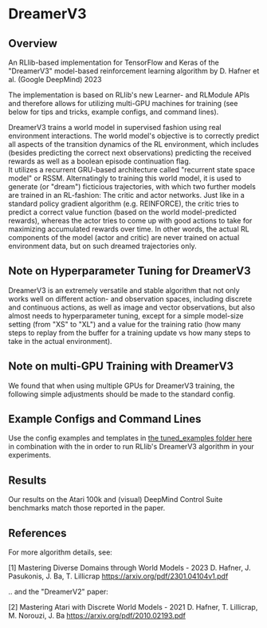 # DreamerV3

## Overview
An RLlib-based implementation for TensorFlow and Keras of the "DreamerV3" model-based reinforcement
learning algorithm by D. Hafner et al. (Google DeepMind) 2023

The implementation is based on RLlib's new Learner- and RLModule APIs and therefore allows
for utilizing multi-GPU machines for training (see below for tips and tricks, example configs,
and command lines).

DreamerV3 trains a world model in supervised fashion using real environment
interactions. The world model's objective is to correctly predict all aspects
of the transition dynamics of the RL environment, which includes (besides predicting the
correct next observations) predicting the received rewards as well as a boolean episode
continuation flag.  
It utilizes a recurrent GRU-based architecture called "recurrent state space model" or RSSM.
Alternatingly to training this world model, it is used to generate (or "dream") ficticious
trajectories, with which two further models are trained in an RL-fashion:
The critic and actor networks.
Just like in a standard policy gradient algorithm (e.g. REINFORCE), the critic tries to
predict a correct value function (based on the world model-predicted rewards), whereas
the actor tries to come up with good actions to take for maximizing accumulated rewards
over time.
In other words, the actual RL components of the model (actor and critic) are never
trained on actual environment data, but on such dreamed trajectories only.

## Note on Hyperparameter Tuning for DreamerV3
DreamerV3 is an extremely versatile and stable algorithm that not only works well on
different action- and observation spaces, including discrete and continuous actions, as well
as image and vector observations, but also almost needs to hyperparameter tuning, except for
a simple model-size setting (from "XS" to "XL") and a value for the training ratio (how many
steps to replay from the buffer for a training update vs how many steps to take in the
actual environment).

## Note on multi-GPU Training with DreamerV3
We found that when using multiple GPUs for DreamerV3 training, the following simple
adjustments should be made to the standard config.

## Example Configs and Command Lines
Use the config examples and templates in
[the tuned_examples folder here](https://github.com/ray-project/ray/tree/master/rllib/tuned_examples/dreamerv3)
in combination with the in order to run RLlib's DreamerV3 algorithm in your experiments.



## Results
Our results on the Atari 100k and (visual) DeepMind Control Suite benchmarks match those
reported in the paper.


## References
For more algorithm details, see:

[1] Mastering Diverse Domains through World Models - 2023
D. Hafner, J. Pasukonis, J. Ba, T. Lillicrap
https://arxiv.org/pdf/2301.04104v1.pdf

.. and the "DreamerV2" paper:

[2] Mastering Atari with Discrete World Models - 2021
D. Hafner, T. Lillicrap, M. Norouzi, J. Ba
https://arxiv.org/pdf/2010.02193.pdf
